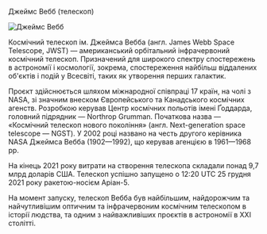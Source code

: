 Джеймс Вебб (телескоп)

![Джеймс Вебб](https://upload.wikimedia.org/wikipedia/commons/thumb/3/3a/2294_Mission_Posters_Webb_English-1200.jpg/300px-2294_Mission_Posters_Webb_English-1200.jpg "телескоп")

Космічний телескоп ім. Джеймса Вебба (англ. James Webb Space Telescope, JWST) — американський орбітальний інфрачервоний космічний телескоп. Призначений для широкого спектру спостережень в астрономії і космології, зокрема, спостереження найбільш віддалених об'єктів і подій у Всесвіті, таких як утворення перших галактик.

Проєкт здійснюється шляхом міжнародної співпраці 17 країн, на чолі з NASA, зі значним внеском Європейського та Канадського космічних агенств. Розробкою керував Центр космічних польотів імені Ґоддарда, головний підрядник — Northrop Grumman. Початкова назва — «Космічний телескоп нового покоління» (англ. Next-generation space telescope — NGST). У 2002 році названо на честь другого керівника NASA Джеймса Вебба (1902—1992), що керував агенцією в 1961—1968 рр.

На кінець 2021 року витрати на створення телескопа складали понад 9,7 млрд доларів США. Телескоп успішно запущено о 12:20 UTC 25 грудня 2021 року ракетою-носієм Аріан-5.

На момент запуску, телескоп Вебба був найбільшим, найдорожчим та найчутливішим оптичним та інфрачервоним космічним телескопом в історії людства, та одним з найважливіших проєктів в астрономії в XXI столітті.
